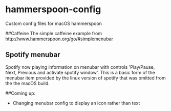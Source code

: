 # hammerspoon-config
Custom config files for macOS hammerspoon

##Caffeine
The simple caffeine example from http://www.hammerspoon.org/go/#simplemenubar

## Spotify menubar
Spotify now playing information on menubar with controls 'Play/Pause, Next, Previous and activate spotify window'. This is a basic form of the menubar item provided by the linux version of spotify that was omitted from the the macOS build.

##Coming up:
* Changing menubar config to display an icon rather than text
